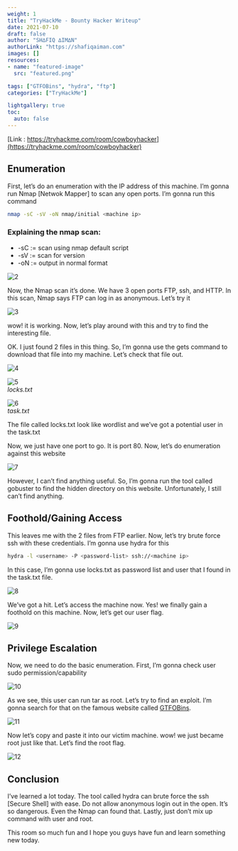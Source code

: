 ```yaml
---
weight: 1
title: "TryHackMe - Bounty Hacker Writeup"
date: 2021-07-10
draft: false
author: "SH∆FIQ ∆IM∆N"
authorLink: "https://shafiqaiman.com"
images: []
resources:
- name: "featured-image"
  src: "featured.png"

tags: ["GTFOBins", "hydra", "ftp"]
categories: ["TryHackMe"]

lightgallery: true
toc:
  auto: false
---
```


[Link : https://tryhackme.com/room/cowboyhacker](https://tryhackme.com/room/cowboyhacker)

## Enumeration

First, let’s do an enumeration with the IP address of this machine. I’m gonna run Nmap [Netwok Mapper] to scan any open ports. I’m gonna run this command

```bash
nmap -sC -sV -oN nmap/initial <machine ip>
```

### Explaining the nmap scan:
* -sC	:= scan using nmap default script
* -sV	:= scan for version
* -oN := output in normal format

![2](2.png)

Now, the Nmap scan it’s done. We have 3 open ports FTP, ssh, and HTTP. In this scan, Nmap says FTP can log in as anonymous. Let’s try it

![3](3.png)

wow! it is working. Now, let’s play around with this and try to find the interesting file.

OK. I just found 2 files in this thing. So, I’m gonna use the gets command to download that file into my machine. Let’s check that file out.

![4](4.png)

![5](5.png)<br>
_locks.txt_

![6](6.png)<br>
_task.txt_

The file called locks.txt look like wordlist and we’ve got a potential user in the task.txt

Now, we just have one port to go. It is port 80. Now, let’s do enumeration against this website

![7](7.png)

However, I can’t find anything useful. So, I’m gonna run the tool called gobuster to find the hidden directory on this website. Unfortunately, I still can’t find anything.

## Foothold/Gaining Access

This leaves me with the 2 files from FTP earlier. Now, let’s try brute force ssh with these credentials. I’m gonna use hydra for this

```bash
hydra -l <username> -P <password-list> ssh://<machine ip>
```

In this case, I’m gonna use locks.txt as password list and user that I found in the task.txt file.

![8](8.png)

We’ve got a hit. Let’s access the machine now. Yes! we finally gain a foothold on this machine. Now, let’s get our user flag.

![9](9.png)

## Privilege Escalation

Now, we need to do the basic enumeration. First, I’m gonna check user sudo permission/capability

![10](10.png)

As we see, this user can run tar as root. Let’s try to find an exploit. I’m gonna search for that on the famous website called [GTFOBins](https://gtfobins.github.io/).

![11](11.png)

Now let’s copy and paste it into our victim machine.
wow! we just became root just like that. Let’s find the root flag.

![12](12.png)

## Conclusion

I’ve learned a lot today. The tool called hydra can brute force the ssh [Secure Shell] with ease. Do not allow anonymous login out in the open. It’s so dangerous. Even the Nmap can found that. Lastly, just don’t mix up command with user and root.

This room so much fun and I hope you guys have fun and learn something new today.